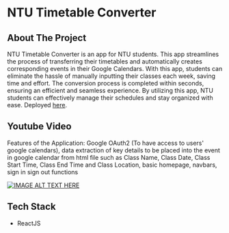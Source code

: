 # NTU Timetable Converter

## About The Project

NTU Timetable Converter is an app for NTU students. This app streamlines the process of transferring their timetables and automatically creates corresponding events in their Google Calendars. With this app, students can eliminate the hassle of manually inputting their classes each week, saving time and effort. The conversion process is completed within seconds, ensuring an efficient and seamless experience. By utilizing this app, NTU students can effectively manage their schedules and stay organized with ease.
Deployed [here](ntutimetableconverter.netlify.app).

## Youtube Video

Features of the Application: Google OAuth2 (To have access to users' google calendars), data extraction of key details to be placed into the event in google calendar from html file such as Class Name, Class Date, Class Start Time, Class End Time and Class Location, basic homepage, navbars, sign in sign out functions


[![IMAGE ALT TEXT HERE](https://img.youtube.com/vi/yAAiCQVn8bA/0.jpg)](https://www.youtube.com/watch?v=yAAiCQVn8bA)


## Tech Stack
- ReactJS



